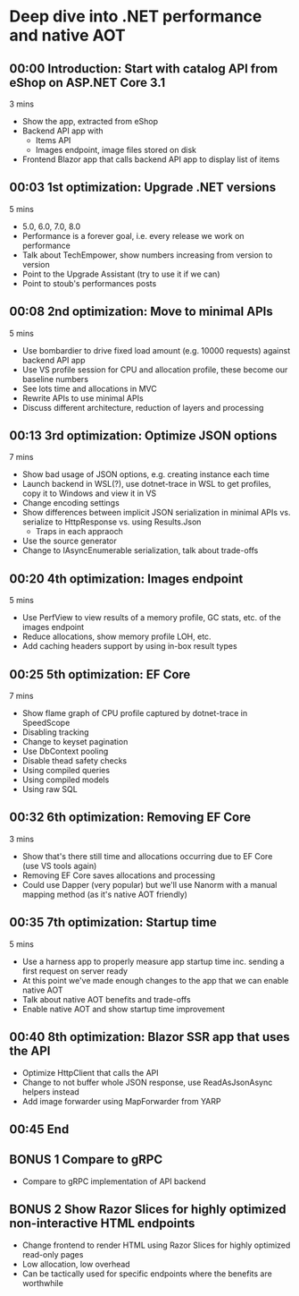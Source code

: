 # Deep dive into .NET performance and native AOT

## 00:00 Introduction: Start with catalog API from eShop on ASP.NET Core 3.1

3 mins

- Show the app, extracted from eShop
- Backend API app with
  - Items API
  - Images endpoint, image files stored on disk
- Frontend Blazor app that calls backend API app to display list of items

## 00:03 1st optimization: Upgrade .NET versions

5 mins

- 5.0, 6.0, 7.0, 8.0
- Performance is a forever goal, i.e. every release we work on performance
- Talk about TechEmpower, show numbers increasing from version to version
- Point to the Upgrade Assistant (try to use it if we can)
- Point to stoub's performances posts

## 00:08 2nd optimization: Move to minimal APIs

5 mins

- Use bombardier to drive fixed load amount (e.g. 10000 requests) against backend API app
- Use VS profile session for CPU and allocation profile, these become our baseline numbers
- See lots time and allocations in MVC
- Rewrite APIs to use minimal APIs
- Discuss different architecture, reduction of layers and processing

## 00:13 3rd optimization: Optimize JSON options

7 mins

- Show bad usage of JSON options, e.g. creating instance each time
- Launch backend in WSL(?), use dotnet-trace in WSL to get profiles, copy it to Windows and view it in VS
- Change encoding settings
- Show differences between implicit JSON serialization in minimal APIs vs. serialize to HttpResponse vs. using Results.Json
  - Traps in each appraoch
- Use the source generator
- Change to IAsyncEnumerable serialization, talk about trade-offs

## 00:20 4th optimization: Images endpoint

5 mins

- Use PerfView to view results of a memory profile, GC stats, etc. of the images endpoint
- Reduce allocations, show memory profile LOH, etc.
- Add caching headers support by using in-box result types

## 00:25 5th optimization: EF Core

7 mins

- Show flame graph of CPU profile captured by dotnet-trace in SpeedScope
- Disabling tracking
- Change to keyset pagination
- Use DbContext pooling
- Disable thead safety checks
- Using compiled queries
- Using compiled models
- Using raw SQL

## 00:32 6th optimization: Removing EF Core

3 mins

- Show that's there still time and allocations occurring due to EF Core (use VS tools again)
- Removing EF Core saves allocations and processing
- Could use Dapper (very popular) but we'll use Nanorm with a manual mapping method (as it's native AOT friendly)

## 00:35 7th optimization: Startup time

5 mins

- Use a harness app to properly measure app startup time inc. sending a first request on server ready
- At this point we've made enough changes to the app that we can enable native AOT
- Talk about native AOT benefits and trade-offs
- Enable native AOT and show startup time improvement

## 00:40 8th optimization: Blazor SSR app that uses the API

- Optimize HttpClient that calls the API
- Change to not buffer whole JSON response, use ReadAsJsonAsync<T> helpers instead
- Add image forwarder using MapForwarder from YARP

## 00:45 End

## BONUS 1 Compare to gRPC

- Compare to gRPC implementation of API backend

## BONUS 2 Show Razor Slices for highly optimized non-interactive HTML endpoints

- Change frontend to render HTML using Razor Slices for highly optimized read-only pages
- Low allocation, low overhead
- Can be tactically used for specific endpoints where the benefits are worthwhile
